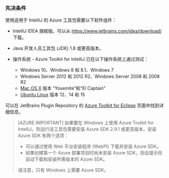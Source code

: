 ### 先决条件

使用适用于 IntelliJ 的 Azure 工具包需要以下软件组件：

* IntelliJ IDEA 旗舰版。可以从 <https://www.jetbrains.com/idea/download/> 下载。

* Java 开发人员工具包 (JDK) 1.8 或更高版本。

* 操作系统 - Azure Toolkit for IntelliJ 已在以下操作系统上通过测试：
    * Windows 10、Windows 8 和 8.1、Windows 7
    * Windows Server 2012 和 2012 R2、Windows Server 2008 和 2008 R2
    * [Mac OS X](http://www.apple.com/osx) 版本 “Yosemite”和“El Captain”
    * [Ubuntu Linux](http://www.ubuntu.com) 版本 12、14 和 15

可以在 JetBrains Plugin Repository 的 [Azure Toolkit for Eclipse](https://plugins.jetbrains.com/plugin/8053) 页面中找到详细信息。

> [AZURE.IMPORTANT] 如果要在 Windows 上使用 Azure Toolkit for IntelliJ，则运行该工具包需要安装 Azure SDK 2.9.1 或更高版本。安装 Azure SDK 有两个选项：
> 
> * 可以通过使用 Web 平台安装程序 (WebPI) 下载并安装 Azure SDK。
> * 如果创建第一个 Azure 部署项目时尚未安装 Azure SDK，则会提示你自动下载和安装所需版本的 Azure SDK。
> 
> 请注意，只有 Windows 上需要 Azure SDK。

<!---HONumber=Mooncake_0725_2016-->